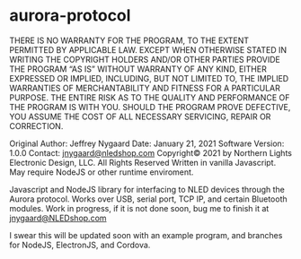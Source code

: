 # aurora-protocol
THERE IS NO WARRANTY FOR THE PROGRAM, TO THE EXTENT PERMITTED BY APPLICABLE LAW. 
EXCEPT WHEN OTHERWISE STATED IN WRITING THE COPYRIGHT HOLDERS AND/OR OTHER PARTIES 
PROVIDE THE PROGRAM “AS IS” WITHOUT WARRANTY OF ANY KIND, EITHER EXPRESSED OR IMPLIED,
INCLUDING, BUT NOT LIMITED TO, THE IMPLIED WARRANTIES OF MERCHANTABILITY AND FITNESS 
FOR A PARTICULAR PURPOSE. THE ENTIRE RISK AS TO THE QUALITY AND PERFORMANCE OF THE 
PROGRAM IS WITH YOU. SHOULD THE PROGRAM PROVE DEFECTIVE, YOU ASSUME THE COST OF ALL 
NECESSARY SERVICING, REPAIR OR CORRECTION.

Original Author: Jeffrey Nygaard
Date: January 21, 2021
Software Version: 1.0.0
Contact: jnygaard@nledshop.com
Copyright© 2021 by Northern Lights Electronic Design, LLC. All Rights Reserved
Written in vanilla Javascript. May require NodeJS or other runtime enviroment.


Javascript and NodeJS library for interfacing to NLED devices through the Aurora protocol. Works over USB, serial port, TCP IP, and certain Bluetooth modules. Work in progress, if it is not done soon, bug me to finish it at jnygaard@NLEDshop.com

I swear this will be updated soon with an example program, and branches for NodeJS, ElectronJS, and Cordova.
